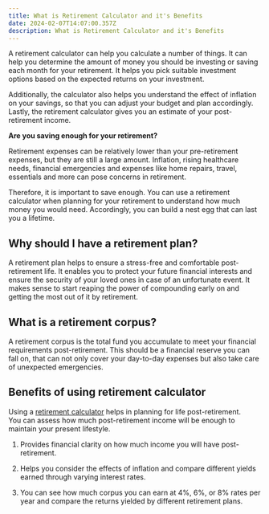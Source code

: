 ```yaml
---
title: What is Retirement Calculator and it's Benefits
date: 2024-02-07T14:07:00.357Z
description: What is Retirement Calculator and it's Benefits
---
```

A retirement calculator can help you calculate a number of things. It can help you determine the amount of money you should be investing or saving each month for your retirement. It helps you pick suitable investment options based on the expected returns on your investment.

Additionally, the calculator also helps you understand the effect of inflation on your savings, so that you can adjust your budget and plan accordingly. Lastly, the retirement calculator gives you an estimate of your post-retirement income.

**Are you saving enough for your retirement?**

Retirement expenses can be relatively lower than your pre-retirement expenses, but they are still a large amount. Inflation, rising healthcare needs, financial emergencies and expenses like home repairs, travel, essentials and more can pose concerns in retirement.

Therefore, it is important to save enough. You can use a retirement calculator when planning for your retirement to understand how much money you would need. Accordingly, you can build a nest egg that can last you a lifetime. 

## Why should I have a retirement plan?

A retirement plan helps to ensure a stress-free and comfortable post-retirement life. It enables you to protect your future financial interests and ensure the security of your loved ones in case of an unfortunate event. It makes sense to start reaping the power of compounding early on and getting the most out of it by retirement.

## What is a retirement corpus?

A retirement corpus is the total fund you accumulate to meet your financial requirements post-retirement. This should be a financial reserve you can fall on, that can not only cover your day-to-day expenses but also take care of unexpected emergencies.

## Benefits of using retirement calculator

Using a [retirement calculator](https://www.simplifyingcalculation.com/financialplanning/retirement-calculator) helps in planning for life post-retirement.\
You can assess how much post-retirement income will be enough to maintain your present lifestyle.

1) Provides financial clarity on how much income you will have post-retirement.

2) Helps you consider the effects of inflation and compare different yields earned through varying interest rates.

3) You can see how much corpus you can earn at 4%, 6%, or 8% rates per year and compare the returns yielded by different retirement plans.